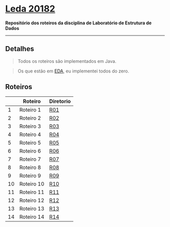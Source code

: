 # [Leda 20182](https://sites.google.com/a/computacao.ufcg.edu.br/ledaufcg/)

**Repositório dos roteiros da disciplina de Laboratório de Estrutura de Dados**

-------------

## Detalhes

> Todos os roteiros são implementados em Java.

> Os que estão em [EDA](https://github.com/RichElton/Leda-20182/tree/master/Eda), eu implementei todos do zero.

## Roteiros

|   | Roteiro              |  Diretorio  |
| - | -------------------- |  ---------  |
| 1 | Roteiro 1            | [R01](https://github.com/RichElton/Leda-20182/tree/master/R01-01-Rot-SimpleSorting-Simultaneous-Bubble-environment)|
| 2 | Roteiro 2            | [R02](https://github.com/RichElton/Leda-20182/tree/master/R02-01-Rot-RecursiveSorting-3-way-Quicksort-environment)|
| 3 | Roteiro 3            | [R03](https://github.com/RichElton/Leda-20182/tree/master/R03-01-Rot-LinearSorting-Countingsort-environment)|
| 4 | Roteiro 4            | [R04](https://github.com/RichElton/Leda-20182/tree/master/R04-01-Rot-Sorting-Gnome-e-Comb-environment)|
| 5 | Roteiro 5            | [R05](https://github.com/RichElton/Leda-20182/tree/master/R05-01-Rot-Pilha-FilaCircular-environment)|
| 6 | Roteiro 6            | [R06](https://github.com/RichElton/Leda-20182/tree/master/R06-01-Rot-Linked-list-abordagem-iterativa-environment)|
| 7 | Roteiro 7            | [R07](https://github.com/RichElton/Leda-20182/tree/master/R07-01-Rot-Linked-list-abordagem-recursiva-environment)|
| 8 | Roteiro 8            | [R08](https://github.com/RichElton/Leda-20182/tree/master/R08-01-Rot-TabelaHash-EndFechado-environment)|
| 9 | Roteiro 9            | [R09](https://github.com/RichElton/Leda-20182/tree/master/R09-01-Rot-TabelaHash-EndAberto-environment)|
|10 | Roteiro 10           | [R10](https://github.com/RichElton/Leda-20182/tree/master/R10-01-Rot-Arvore-Binaria-de-Busca-environment)|
|11 | Roteiro 11           | [R11](https://github.com/RichElton/Leda-20182/tree/master/R11-01-Rot-BST-Comparator-Sorting-environment)|
|12 | Roteiro 12           | [R12](https://github.com/RichElton/Leda-20182/tree/master/R12-01-Rot-Heap-environment)|
|13 | Roteiro 13           | [R13](https://github.com/RichElton/Leda-20182/tree/master/R13-01-Rot-ArvoreAVL-environment)|
|14 | Roteiro 14           | [R14](https://github.com/RichElton/Leda-20182/tree/master/R14-01-Rot-ArvoreAVLCountFill-environment)|
